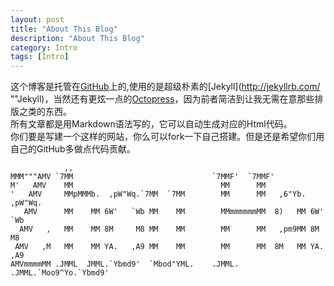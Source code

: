 ```yaml
---
layout: post
title: "About This Blog"
description: "About This Blog"
category: Intro
tags: [Intro]
---
```


这个博客是托管在[GitHub](https://github.com/zhouhao/zhouhao.github.io "Go and find it")上的,使用的是超级朴素的[Jekyll](http://jekyllrb.com/ ""Jekyll)，当然还有更炫一点的[Octopress](http://octopress.org/ "Octopress")，因为前者简洁到让我无需在意那些排版之类的东西。    
所有文章都是用Markdown语法写的，它可以自动生成对应的Html代码。    
你们要是写建一个这样的网站，你么可以fork一下自己搭建。但是还是希望你们用自己的GitHub多做点代码贡献。     

                ,,                                                               
    MMM"""AMV `7MM                               `7MMF'  `7MMF'                  
    M'   AMV    MM                                 MM      MM                    
    '   AMV     MMpMMMb.  ,pW"Wq.`7MM  `7MM        MM      MM   ,6"Yb.  ,pW"Wq.  
       AMV      MM    MM 6W'   `Wb MM    MM        MMmmmmmmMM  8)   MM 6W'   `Wb 
      AMV   ,   MM    MM 8M     M8 MM    MM        MM      MM   ,pm9MM 8M     M8 
     AMV   ,M   MM    MM YA.   ,A9 MM    MM        MM      MM  8M   MM YA.   ,A9 
    AMVmmmmMM .JMML  JMML.`Ybmd9'  `Mbod"YML.    .JMML.  .JMML.`Moo9^Yo.`Ybmd9'  
    
    

